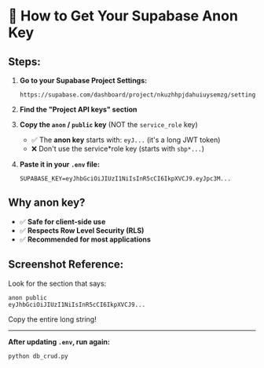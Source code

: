 # 🔑 How to Get Your Supabase Anon Key

## Steps:

1. **Go to your Supabase Project Settings:**

   ```
   https://supabase.com/dashboard/project/nkuzhhpjdahuiuysemzg/settings/api
   ```

2. **Find the "Project API keys" section**

3. **Copy the `anon` / `public` key** (NOT the `service_role` key)

   - ✅ The **anon key** starts with: `eyJ...` (it's a long JWT token)
   - ❌ Don't use the service*role key (starts with `sbp*...`)

4. **Paste it in your `.env` file:**
   ```
   SUPABASE_KEY=eyJhbGciOiJIUzI1NiIsInR5cCI6IkpXVCJ9.eyJpc3M...
   ```

## Why anon key?

- ✅ **Safe for client-side use**
- ✅ **Respects Row Level Security (RLS)**
- ✅ **Recommended for most applications**

## Screenshot Reference:

Look for the section that says:

```
anon public
eyJhbGciOiJIUzI1NiIsInR5cCI6IkpXVCJ9...
```

Copy the entire long string!

---

**After updating `.env`, run again:**

```bash
python db_crud.py
```
